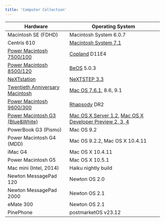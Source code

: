 ```yaml
---
title: 'Computer Collection'
---
```


| Hardware                                                   | Operating System                                                                                       |
| ---------------------------------------------------------- | ------------------------------------------------------------------------------------------------------ |
| Macintosh SE (FDHD)                                        | Macintosh System 6.0.7                                                                                 |
| Centris 610                                                | [Macintosh System 7.1](./system7)                                                                      |
| [Power Macintosh 7500/100](./power-mac-7500-100)           | [Copland](./copland) D11E4                                                                             |
| [Power Macintosh 8500/120](./power-mac-8500-120)           | [BeOS](./beos) 5.0.3                                                                                   |
| [NeXTstation](./nextstation)                               | [NeXTSTEP 3.3](./nextstep)                                                                             |
| [Twentieth Anniversary Macintosh](./tam)                   | [Mac OS 7.6.1](./system7), 8.6, 9.1                                                                    |
| [Power Macintosh 9600/300](./power-mac-9600-300)           | [Rhapsody](./rhapsody) DR2                                                                             |
| [Power Macintosh G3 (Blue&White)](./power-mac-g3-tower-bw) | [Mac OS X Server 1.2](./rhapsody), [Mac OS X Developer Preview 2, 3, 4](./mac-os-x-developer-previews) |
| PowerBook G3 (Pismo)                                       | Mac OS 9.2                                                                                             |
| Power Macintosh G4 (MDD)                                   | Mac OS 9.2.2, Mac OS X 10.4.11                                                                         |
| iMac G4                                                    | Mac OS X 10.4.11                                                                                       |
| Power Macintosh G5                                         | Mac OS X 10.5.1                                                                                        |
| Mac mini (Intel, 2014)                                     | Haiku nightly build                                                                                    |
| Newton MessagePad 120                                      | Newton OS 2.0                                                                                          |
| Newton MessagePad 2000                                     | Newton OS 2.1                                                                                          |
| eMate 300                                                  | Newton OS 2.1                                                                                          |
| PinePhone                                                  | postmarketOS v23.12                                                                                    |
